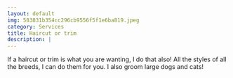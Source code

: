 ```yaml
---
layout: default
img: 583831b354cc296cb9556f5f1e6ba819.jpeg
category: Services
title: Haircut or trim
description: |
---
```


If a haircut or trim is what you are wanting, I do that also!  All the styles of all the breeds, I can do them for you.   I also groom large dogs and cats!
